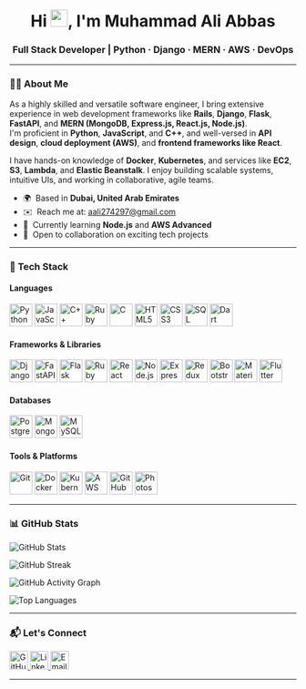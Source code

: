 <h1 align="center">Hi <img src="https://user-images.githubusercontent.com/18350557/176309783-0785949b-9127-417c-8b55-ab5a4333674e.gif" width="30" />, I'm Muhammad Ali Abbas</h1>

<h3 align="center">Full Stack Developer | Python · Django · MERN · AWS · DevOps</h3>

---

### 👨‍💻 About Me

As a highly skilled and versatile software engineer, I bring extensive experience in web development frameworks like **Rails**, **Django**, **Flask**, **FastAPI**, and **MERN (MongoDB, Express.js, React.js, Node.js)**.  
I'm proficient in **Python**, **JavaScript**, and **C++**, and well-versed in **API design**, **cloud deployment (AWS)**, and **frontend frameworks like React**.

I have hands-on knowledge of **Docker**, **Kubernetes**, and services like **EC2**, **S3**, **Lambda**, and **Elastic Beanstalk**. I enjoy building scalable systems, intuitive UIs, and working in collaborative, agile teams.

- 🌍  Based in **Dubai, United Arab Emirates**  
- ✉️  Reach me at: [aali274297@gmail.com](mailto:aali274297@gmail.com)  
- 🧠  Currently learning **Node.js** and **AWS Advanced**  
- 🤝  Open to collaboration on exciting tech projects  

---

### 🚀 Tech Stack

#### Languages  
<p align="left">
  <img src="https://cdn.jsdelivr.net/gh/devicons/devicon/icons/python/python-original.svg" width="40" alt="Python" />
  <img src="https://cdn.jsdelivr.net/gh/devicons/devicon/icons/javascript/javascript-original.svg" width="40" alt="JavaScript" />
  <img src="https://cdn.jsdelivr.net/gh/devicons/devicon/icons/cplusplus/cplusplus-original.svg" width="40" alt="C++" />
  <img src="https://cdn.jsdelivr.net/gh/devicons/devicon/icons/ruby/ruby-original.svg" width="40" alt="Ruby" />
  <img src="https://cdn.jsdelivr.net/gh/devicons/devicon/icons/c/c-original.svg" width="40" alt="C" />
  <img src="https://cdn.jsdelivr.net/gh/devicons/devicon/icons/html5/html5-original.svg" width="40" alt="HTML5" />
  <img src="https://cdn.jsdelivr.net/gh/devicons/devicon/icons/css3/css3-original.svg" width="40" alt="CSS3" />
  <img src="https://cdn.jsdelivr.net/gh/devicons/devicon/icons/mysql/mysql-original.svg" width="40" alt="SQL" />
  <img src="https://cdn.jsdelivr.net/gh/devicons/devicon/icons/dart/dart-original.svg" width="40" alt="Dart" />
</p>

#### Frameworks & Libraries  
<p align="left">
  <img src="https://cdn.jsdelivr.net/gh/devicons/devicon/icons/django/django-plain.svg" width="40" alt="Django" />
  <img src="https://cdn.jsdelivr.net/gh/devicons/devicon/icons/fastapi/fastapi-original.svg" width="40" alt="FastAPI" />
  <img src="https://cdn.jsdelivr.net/gh/devicons/devicon/icons/flask/flask-original.svg" width="40" alt="Flask" />
  <img src="https://cdn.jsdelivr.net/gh/devicons/devicon/icons/rails/rails-plain.svg" width="40" alt="Ruby on Rails" />
  <img src="https://cdn.jsdelivr.net/gh/devicons/devicon/icons/react/react-original.svg" width="40" alt="React" />
  <img src="https://cdn.jsdelivr.net/gh/devicons/devicon/icons/nodejs/nodejs-original.svg" width="40" alt="Node.js" />
  <img src="https://cdn.jsdelivr.net/gh/devicons/devicon/icons/express/express-original.svg" width="40" alt="Express" />
  <img src="https://cdn.jsdelivr.net/gh/devicons/devicon/icons/redux/redux-original.svg" width="40" alt="Redux" />
  <img src="https://cdn.jsdelivr.net/gh/devicons/devicon/icons/bootstrap/bootstrap-plain.svg" width="40" alt="Bootstrap" />
  <img src="https://cdn.jsdelivr.net/gh/devicons/devicon/icons/materialui/materialui-original.svg" width="40" alt="Material UI" />
  <img src="https://cdn.jsdelivr.net/gh/devicons/devicon/icons/flutter/flutter-original.svg" width="40" alt="Flutter" />
</p>

#### Databases  
<p align="left">
  <img src="https://cdn.jsdelivr.net/gh/devicons/devicon/icons/postgresql/postgresql-original.svg" width="40" alt="PostgreSQL" />
  <img src="https://cdn.jsdelivr.net/gh/devicons/devicon/icons/mongodb/mongodb-original.svg" width="40" alt="MongoDB" />
  <img src="https://cdn.jsdelivr.net/gh/devicons/devicon/icons/mysql/mysql-original.svg" width="40" alt="MySQL" />
</p>

#### Tools & Platforms  
<p align="left">
  <img src="https://cdn.jsdelivr.net/gh/devicons/devicon/icons/git/git-original.svg" width="40" alt="Git" />
  <img src="https://cdn.jsdelivr.net/gh/devicons/devicon/icons/docker/docker-original.svg" width="40" alt="Docker" />
  <img src="https://cdn.jsdelivr.net/gh/devicons/devicon/icons/kubernetes/kubernetes-plain.svg" width="40" alt="Kubernetes" />
  <img src="https://cdn.jsdelivr.net/gh/devicons/devicon/icons/amazonwebservices/amazonwebservices-original.svg" width="40" alt="AWS" />
  <img src="https://cdn.jsdelivr.net/gh/devicons/devicon/icons/github/github-original.svg" width="40" alt="GitHub" />
  <img src="https://cdn.jsdelivr.net/gh/devicons/devicon/icons/photoshop/photoshop-line.svg" width="40" alt="Photoshop" />
</p>

---

### 📊 GitHub Stats

<p align="left">
  <img src="https://github-readme-stats.vercel.app/api?username=maliabbas101&show_icons=true&count_private=true&hide_border=true&theme=tokyonight" alt="GitHub Stats" />
</p>

<p align="left">
  <img src="https://github-readme-streak-stats.herokuapp.com/?user=maliabbas101&theme=tokyonight&hide_border=true" alt="GitHub Streak" />
</p>

<p align="left">
  <img src="https://github-readme-activity-graph.cyclic.app/graph?username=maliabbas101&theme=tokyo-night&hide_border=true" alt="GitHub Activity Graph" />
</p>

<p align="left">
  <img src="https://github-readme-stats.vercel.app/api/top-langs/?username=maliabbas101&layout=compact&hide_border=true&theme=tokyonight" alt="Top Languages" />
</p>

---

### 📬 Let's Connect

<p align="left">
  <a href="https://github.com/maliabbas101" target="_blank">
    <img src="https://raw.githubusercontent.com/danielcranney/readme-generator/main/public/icons/socials/github.svg" width="32" height="32" alt="GitHub" />
  </a>
  <a href="https://linkedin.com/in/muhammad-ali-abbas" target="_blank">
    <img src="https://raw.githubusercontent.com/danielcranney/readme-generator/main/public/icons/socials/linkedin.svg" width="32" height="32" alt="LinkedIn" />
  </a>
  <a href="mailto:aali274297@gmail.com" target="_blank">
    <img src="https://img.shields.io/badge/Email-D14836?style=for-the-badge&logo=gmail&logoColor=white" height="32" alt="Email" />
  </a>
</p>

---

